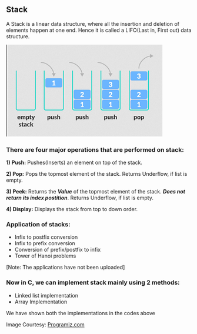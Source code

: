 ## Stack

A Stack is a linear data structure, where all the insertion and deletion of elements happen at one end. Hence it is called a LIFO(Last in, First out) data structure.

![Stack](../../img/programiz_stack.png)

### **There are four major operations that are performed on stack:**

**1) Push:**
Pushes(Inserts) an element on top of the stack.

**2) Pop:**
Pops the topmost element of the stack. Returns Underflow, if list is empty.

**3) Peek:**
Returns the ***Value*** of the topmost element of the stack. ***Does not return its index postition***. Returns Underflow, if list is empty.

**4) Display:**
Displays the stack from top to down order.

### **Application of stacks:**

- Infix to postfix conversion
- Infix to prefix conversion
- Conversion of prefix/postfix to infix
- Tower of Hanoi problems

[Note: The applications have not been uploaded]

### **Now in C, we can implement stack mainly using 2 methods:**

- Linked list implementation
- Array Implementation

We have shown both the implementations in the codes above

Image Courtesy: [Programiz.com](https://www.programiz.com/dsa/stack)